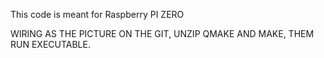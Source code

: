 This code is meant for Raspberry PI ZERO

WIRING AS THE PICTURE ON THE GIT, UNZIP QMAKE AND MAKE, THEM RUN EXECUTABLE.

